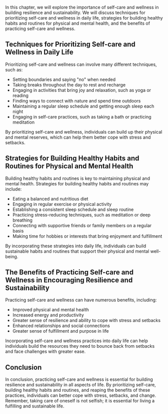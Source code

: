 
In this chapter, we will explore the importance of self-care and wellness in building resilience and sustainability. We will discuss techniques for prioritizing self-care and wellness in daily life, strategies for building healthy habits and routines for physical and mental health, and the benefits of practicing self-care and wellness.

Techniques for Prioritizing Self-care and Wellness in Daily Life
----------------------------------------------------------------

Prioritizing self-care and wellness can involve many different techniques, such as:

* Setting boundaries and saying "no" when needed
* Taking breaks throughout the day to rest and recharge
* Engaging in activities that bring joy and relaxation, such as yoga or reading
* Finding ways to connect with nature and spend time outdoors
* Maintaining a regular sleep schedule and getting enough sleep each night
* Engaging in self-care practices, such as taking a bath or practicing meditation

By prioritizing self-care and wellness, individuals can build up their physical and mental reserves, which can help them better cope with stress and setbacks.

Strategies for Building Healthy Habits and Routines for Physical and Mental Health
----------------------------------------------------------------------------------

Building healthy habits and routines is key to maintaining physical and mental health. Strategies for building healthy habits and routines may include:

* Eating a balanced and nutritious diet
* Engaging in regular exercise or physical activity
* Establishing a consistent sleep schedule and sleep routine
* Practicing stress-reducing techniques, such as meditation or deep breathing
* Connecting with supportive friends or family members on a regular basis
* Making time for hobbies or interests that bring enjoyment and fulfillment

By incorporating these strategies into daily life, individuals can build sustainable habits and routines that support their physical and mental well-being.

The Benefits of Practicing Self-care and Wellness in Encouraging Resilience and Sustainability
----------------------------------------------------------------------------------------------

Practicing self-care and wellness can have numerous benefits, including:

* Improved physical and mental health
* Increased energy and productivity
* Greater sense of resilience and ability to cope with stress and setbacks
* Enhanced relationships and social connections
* Greater sense of fulfillment and purpose in life

Incorporating self-care and wellness practices into daily life can help individuals build the resources they need to bounce back from setbacks and face challenges with greater ease.

Conclusion
----------

In conclusion, practicing self-care and wellness is essential for building resilience and sustainability in all aspects of life. By prioritizing self-care, building healthy habits and routines, and reaping the benefits of these practices, individuals can better cope with stress, setbacks, and change. Remember, taking care of oneself is not selfish; it is essential for living a fulfilling and sustainable life.
